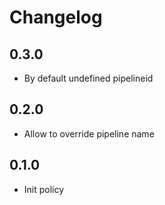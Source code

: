 # Changelog

## 0.3.0

* By default undefined pipelineid

## 0.2.0

* Allow to override pipeline name

## 0.1.0

* Init policy
